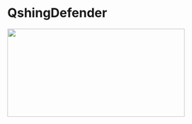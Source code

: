 # QshingDefender

<img width=400 height=200 alt="" src= https://github.com/ParkHoHo/QshingDefender/assets/94422773/f73c15d2-29ca-49c7-9b44-d919f81eaba6>


